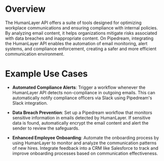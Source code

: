# Overview

The HumanLayer API offers a suite of tools designed for optimizing workplace communications and ensuring compliance with internal policies. By analyzing email content, it helps organizations mitigate risks associated with data breaches and inappropriate content. On Pipedream, integrating the HumanLayer API enables the automation of email monitoring, alert systems, and compliance enforcement, creating a safer and more efficient communication environment.

# Example Use Cases

- **Automated Compliance Alerts**: Trigger a workflow whenever the HumanLayer API detects non-compliance in outgoing emails. This can automatically notify compliance officers via Slack using Pipedream's Slack integration.

- **Data Breach Prevention**: Set up a Pipedream workflow that monitors sensitive information in emails detected by HumanLayer. If sensitive data is found, automatically encrypt the email content and alert the sender to review the safeguards.

- **Enhanced Employee Onboarding**: Automate the onboarding process by using HumanLayer to monitor and analyze the communication patterns of new hires. Integrate feedback into a CRM like Salesforce to track and improve onboarding processes based on communication effectiveness.
